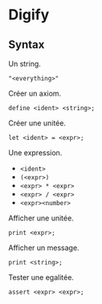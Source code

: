 # Digify

## Syntax

Un string.
```
"<everything>"
```

Créer un axiom.
```
define <ident> <string>;
```

Créer une unitée.
```
let <ident> = <expr>;
```

Une expression.
- `<ident>`
- `(<expr>)`
- `<expr> * <expr>`
- `<expr> / <expr>`
- `<expr><number>`

Afficher une unitée.
```
print <expr>;
```

Afficher un message.
```
print <string>;
```

Tester une egalitée.
```
assert <expr> <expr>;
```